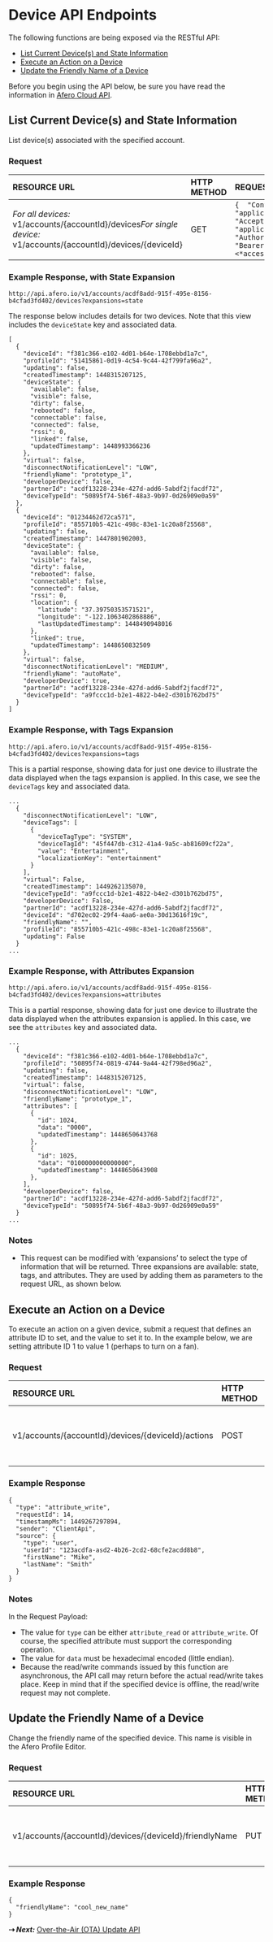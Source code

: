 # Device API Endpoints

The following functions are being exposed via the RESTful API:

- [List Current Device(s) and State Information](../API-DeviceEndpoints#CurrentDevState)
- [Execute an Action on a Device](../API-DeviceEndpoints#DevAction)
- [Update the Friendly Name of a Device](../API-DeviceEndpoints#NameUpdate)

Before you begin using the API below, be sure you have read the information in [Afero Cloud API](../CloudAPIs).



## List Current Device(s) and State Information

List device(s) associated with the specified account.

### Request

| RESOURCE URL                                                 | HTTP METHOD | REQUEST HEADERS                                              | REQUEST PAYLOAD |
| :----------------------------------------------------------- | :---------- | :----------------------------------------------------------- | :-------------- |
| *For all devices:* v1/accounts/{accountId}/devices*For single device:* v1/accounts/{accountId}/devices/{deviceId} | GET         | `{  "Content-Type": "application/json",  "Accept": "application/json",  "Authorization": "Bearer <*access_token*>" }` | Not applicable. |

### Example Response, with State Expansion

```
http://api.afero.io/v1/accounts/acdf8add-915f-495e-8156-b4cfad3fd402/devices?expansions=state
```

The response below includes details for two devices. Note that this view includes the `deviceState` key and associated data.

```
[
  {
    "deviceId": "f381c366-e102-4d01-b64e-1708ebbd1a7c",
    "profileId": "51415861-0d19-4c54-9c44-42f799fa96a2",
    "updating": false,
    "createdTimestamp": 1448315207125,
    "deviceState": {
      "available": false,
      "visible": false,
      "dirty": false,
      "rebooted": false,
      "connectable": false,
      "connected": false,
      "rssi": 0,
      "linked": false,
      "updatedTimestamp": 1448993366236
    },
    "virtual": false,
    "disconnectNotificationLevel": "LOW",
    "friendlyName": "prototype_1",
    "developerDevice": false,
    "partnerId": "acdf13228-234e-427d-add6-5abdf2jfacdf72",
    "deviceTypeId": "50895f74-5b6f-48a3-9b97-0d26909e0a59"
  },
  {
    "deviceId": "01234462d72ca571",
    "profileId": "855710b5-421c-498c-83e1-1c20a8f25568",
    "updating": false,
    "createdTimestamp": 1447801902003,
    "deviceState": {
      "available": false,
      "visible": false,
      "dirty": false,
      "rebooted": false,
      "connectable": false,
      "connected": false,
      "rssi": 0,
      "location": {
        "latitude": "37.39750353571521",
        "longitude": "-122.1063402868886",
        "lastUpdatedTimestamp": 1448490948016
      },
      "linked": true,
      "updatedTimestamp": 1448650832509
    },
    "virtual": false,
    "disconnectNotificationLevel": "MEDIUM",
    "friendlyName": "autoMate",
    "developerDevice": true,
    "partnerId": "acdf13228-234e-427d-add6-5abdf2jfacdf72",
    "deviceTypeId": "a9fccc1d-b2e1-4822-b4e2-d301b762bd75"
  }
]
```

### Example Response, with Tags Expansion

```
http://api.afero.io/v1/accounts/acdf8add-915f-495e-8156-b4cfad3fd402/devices?expansions=tags
```

This is a partial response, showing data for just one device to illustrate the data displayed when the tags expansion is applied. In this case, we see the `deviceTags` key and associated data.

```
...
  {
    "disconnectNotificationLevel": "LOW",
    "deviceTags": [
      {
        "deviceTagType": "SYSTEM",
        "deviceTagId": "45f447db-c312-41a4-9a5c-ab81609cf22a",
        "value": "Entertainment",
        "localizationKey": "entertainment"
      }
    ],
    "virtual": False,
    "createdTimestamp": 1449262135070,
    "deviceTypeId": "a9fccc1d-b2e1-4822-b4e2-d301b762bd75",
    "developerDevice": False,
    "partnerId": "acdf13228-234e-427d-add6-5abdf2jfacdf72",
    "deviceId": "d702ec02-29f4-4aa6-ae0a-30d13616f19c",
    "friendlyName": "",
    "profileId": "855710b5-421c-498c-83e1-1c20a8f25568",
    "updating": False
  }
...
```

### Example Response, with Attributes Expansion

```
http://api.afero.io/v1/accounts/acdf8add-915f-495e-8156-b4cfad3fd402/devices?expansions=attributes
```

This is a partial response, showing data for just one device to illustrate the data displayed when the attributes expansion is applied. In this case, we see the `attributes` key and associated data.

```
...
  {
    "deviceId": "f381c366-e102-4d01-b64e-1708ebbd1a7c",
    "profileId": "50895f74-0819-4744-9a44-42f798ed96a2",
    "updating": false,
    "createdTimestamp": 1448315207125,
    "virtual": false,
    "disconnectNotificationLevel": "LOW",
    "friendlyName": "prototype_1",
    "attributes": [
      {
        "id": 1024,
        "data": "0000",
        "updatedTimestamp": 1448650643768
      },
      {
        "id": 1025,
        "data": "0100000000000000",
        "updatedTimestamp": 1448650643908
      },
    ],
    "developerDevice": false,
    "partnerId": "acdf13228-234e-427d-add6-5abdf2jfacdf72",
    "deviceTypeId": "50895f74-5b6f-48a3-9b97-0d26909e0a59"
  }
...
```

### Notes

- This request can be modified with ‘expansions’ to select the type of information that will be returned. Three expansions are available: state, tags, and attributes. They are used by adding them as parameters to the request URL, as shown below.

## Execute an Action on a Device

To execute an action on a given device, submit a request that defines an attribute ID to set, and the value to set it to. In the example below, we are setting attribute ID 1 to value 1 (perhaps to turn on a fan).

### Request

| RESOURCE URL                                       | HTTP METHOD | REQUEST HEADERS                                              | REQUEST PAYLOAD                                              |
| :------------------------------------------------- | :---------- | :----------------------------------------------------------- | :----------------------------------------------------------- |
| v1/accounts/{accountId}/devices/{deviceId}/actions | POST        | `{  "Content-Type": "application/json",  "Accept": "application/json",  "Authorization": "Bearer <*access_token*>" }` | `{  "type": "attribute_write",  "attrId": 1,  "data": "01" }` |

### Example Response

```
{
  "type": "attribute_write",
  "requestId": 14,
  "timestampMs": 1449267297894,
  "sender": "ClientApi",
  "source": {
    "type": "user",
    "userId": "123acdfa-asd2-4b26-2cd2-68cfe2acdd8b8",
    "firstName": "Mike",
    "lastName": "Smith"
  }
}
```

### Notes

In the Request Payload:

- The value for `type` can be either `attribute_read` or `attribute_write`. Of course, the specified attribute must support the corresponding operation.
- The value for `data` must be hexadecimal encoded (little endian).
- Because the read/write commands issued by this function are asynchronous, the API call may return before the actual read/write takes place. Keep in mind that if the specified device is offline, the read/write request may not complete.

## Update the Friendly Name of a Device

Change the friendly name of the specified device. This name is visible in the Afero Profile Editor.

### Request

| RESOURCE URL                                            | HTTP METHOD | REQUEST HEADERS                                              | REQUEST PAYLOAD                        |
| :------------------------------------------------------ | :---------- | :----------------------------------------------------------- | :------------------------------------- |
| v1/accounts/{accountId}/devices/{deviceId}/friendlyName | PUT         | `{  "Content-Type": "application/json",  "Accept": "application/json",  "Authorization": "Bearer <*access_token*>" }` | `{  "friendlyName": "cool_new_name" }` |

### Example Response

```
{
  "friendlyName": "cool_new_name"
}
```

 ****&#8674;** *Next:*** [Over-the-Air (OTA) Update API](../API-OTAEndpoints)